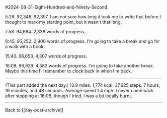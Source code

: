 #2024-08-31-Eight-Hundred-and-Ninety-Second

5:26.  92,346.  92,397.  I am not sure how long it took me to write that before I thought to mark my starting point, but it wasn't that long.

7:58.  94,684.  2,338 words of progress.

8:45.  95,252.  2,906 words of progress.  I'm going to take a break and go for a walk with a book.

15:40.  96,653.  4,307 words of progress.

16:08.  96,929.  4,583 words of progress.  I'm going to take another break.  Maybe this time I'll remember to clock back in when I'm back.

---
(This part added the next day.)  10.8 miles.  1,774 kcal.  37,625 steps.  7 hours, 19 minutes, and 48 seconds.  Average speed 1.4 mph.  I never came back after stopping at 16:08, though I tried.  I was a bit locally burnt.

---
Back to [[day-post-archive]]